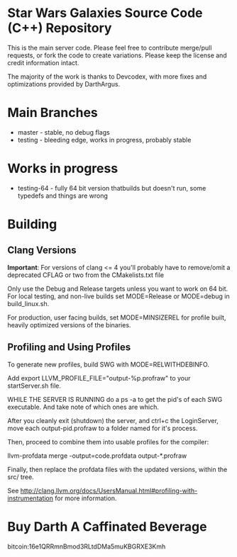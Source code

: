 # Star Wars Galaxies Source Code (C++) Repository

This is the main server code. Please feel free to contribute merge/pull requests, or fork the code to create variations. Please keep the license and credit information intact.

The majority of the work is thanks to Devcodex, with more fixes and optimizations provided by DarthArgus.

# Main Branches
* master - stable, no debug flags
* testing - bleeding edge, works in progress, probably stable

# Works in progress
* testing-64 - fully 64 bit version thatbuilds but doesn't run, some typedefs and things are wrong

# Building

## Clang Versions

**Important**: For versions of clang <= 4 you'll probably have to remove/omit a deprecated CFLAG or two from the CMakelists.txt file

Only use the Debug and Release targets unless you want to work on 64 bit. For local testing, and non-live builds set MODE=Release or MODE=debug in build_linux.sh.

For production, user facing builds, set MODE=MINSIZEREL for profile built, heavily optimized versions of the binaries.

## Profiling and Using Profiles

To generate new profiles, build SWG with MODE=RELWITHDEBINFO. 

Add export LLVM_PROFILE_FILE="output-%p.profraw" to your startServer.sh file. 

WHILE THE SERVER IS RUNNING do a ps -a to get the pid's of each SWG executable. And take note of which ones are which.

After you cleanly exit (shutdown) the server, and ctrl+c the LoginServer, move each output-pid.profraw to a folder named for it's process.

Then, proceed to combine them into usable profiles for the compiler:

llvm-profdata merge -output=code.profdata output-*.profraw

Finally, then replace the profdata files with the updated versions, within the src/ tree.

See http://clang.llvm.org/docs/UsersManual.html#profiling-with-instrumentation for more information.

# Buy Darth A Caffinated Beverage

bitcoin:16e1QRRmnBmod3RLtdDMa5muKBGRXE3Kmh
